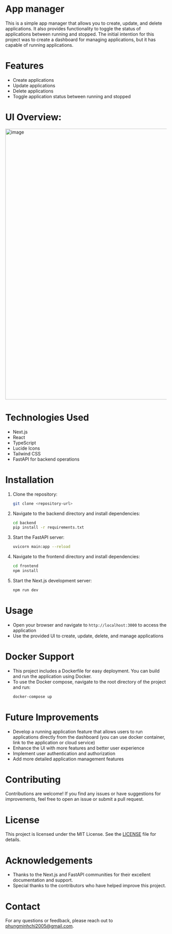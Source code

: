 # App manager 
This is a simple app manager that allows you to create, update, and delete applications. It also provides functionality to toggle the status of applications between running and stopped. The initial intention for this project was to create a dashboard for managing applications, but it has capable of running applications.
# Features
- Create applications
- Update applications
- Delete applications
- Toggle application status between running and stopped
# UI Overview:

<img width="1838" height="843" alt="image" src="https://github.com/user-attachments/assets/33d6b2d6-c7d3-43b6-8e10-fee87fcde887" />

# Technologies Used
- Next.js
- React
- TypeScript
- Lucide Icons
- Tailwind CSS
- FastAPI for backend operations
# Installation
1. Clone the repository:
   ```bash
   git clone <repository-url>
   ``` 
2. Navigate to the backend directory and install dependencies:
   ```bash
   cd backend
   pip install -r requirements.txt
   ```
3. Start the FastAPI server:
   ```bash
   uvicorn main:app --reload
   ```
4. Navigate to the frontend directory and install dependencies:
   ```bash
   cd frontend
   npm install
   ```
5. Start the Next.js development server:
   ```bash
   npm run dev
   ```
# Usage
- Open your browser and navigate to `http://localhost:3000` to access the application
- Use the provided UI to create, update, delete, and manage applications
# Docker Support
- This project includes a Dockerfile for easy deployment. You can build and run the application using Docker.
- To use the Docker compose, navigate to the root directory of the project and run:
  ```bash
  docker-compose up
  ```
# Future Improvements
- Develop a running application feature that allows users to run applications directly from the dashboard (you can use docker container, link to the application or cloud service)
- Enhance the UI with more features and better user experience
- Implement user authentication and authorization
- Add more detailed application management features
# Contributing
Contributions are welcome! If you find any issues or have suggestions for improvements, feel free to open an issue or submit a pull request.
# License
This project is licensed under the MIT License. See the [LICENSE](LICENSE) file for details.
# Acknowledgements
- Thanks to the Next.js and FastAPI communities for their excellent documentation and support.
- Special thanks to the contributors who have helped improve this project.
# Contact
For any questions or feedback, please reach out to [phungminhchi2005@gmail.com](mailto:phungminhchi2005@gmail.com).
